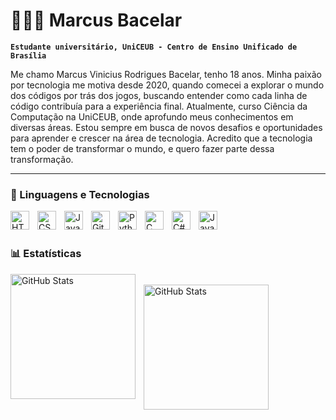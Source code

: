 # 👨🏻‍💻 Marcus Bacelar

**`Estudante universitário, UniCEUB - Centro de Ensino Unificado de Brasília  `**

Me chamo Marcus Vinicius Rodrigues Bacelar, tenho 18 anos. Minha paixão por tecnologia me motiva desde 2020, quando comecei a explorar o mundo dos códigos por trás dos jogos, buscando entender como cada linha de código contribuía para a experiência final. Atualmente, curso Ciência da Computação na UniCEUB, onde aprofundo meus conhecimentos em diversas áreas. Estou sempre em busca de novos desafios e oportunidades para aprender e crescer na área de tecnologia. Acredito que a tecnologia tem o poder de transformar o mundo, e quero fazer parte dessa transformação.


          

---

### 🤖 Linguagens e Tecnologias

<img 
    align="left" 
    alt="HTML"
    title="HTML" 
    width="30px" 
    style="padding-right: 10px;" 
    src="https://cdn.jsdelivr.net/gh/devicons/devicon@latest/icons/html5/html5-original.svg" 
/>

<img 
    align="left" 
    alt="CSS" 
    title="CSS"
    width="30px" 
    style="padding-right: 10px;" 
    src="https://cdn.jsdelivr.net/gh/devicons/devicon@latest/icons/css3/css3-original.svg" 
/>
<img 
    align="left" 
    alt="JavaScript" 
    title="JavaScript"
    width="30px" 
    style="padding-right: 10px;" 
    src="https://cdn.jsdelivr.net/gh/devicons/devicon@latest/icons/javascript/javascript-original.svg" 
/>
        
<img 
    align="left" 
    alt="Git" 
    title="Git"
    width="30px" 
    style="padding-right: 10px;" 
    src="https://cdn.jsdelivr.net/gh/devicons/devicon@latest/icons/git/git-original.svg" 
/>
<img 
    align="left" 
    alt="Python" 
    title="Python"
    width="30px" 
    style="padding-right: 10px;" 
    src="https://cdn.jsdelivr.net/gh/devicons/devicon@latest/icons/python/python-original.svg" 
/>

<img
    align="left" 
    alt="C" 
    title="C"
    width="30px" 
    style="padding-right: 10px;"
    src="https://img.icons8.com/?size=100&id=40670&format=png&color=000000"/>

<img
    align="left" 
    alt="C#" 
    title="C#"
    width="30px" 
    style="padding-right: 10px;"
    src="https://img.icons8.com/?size=100&id=45490&format=png&color=000000"/>

<img
    align="left" 
    alt="Java" 
    title="Java"
    width="30px" 
    style="padding-right: 10px;"
    src="https://img.icons8.com/?size=100&id=Pd2x9GWu9ovX&format=png&color=000000"/>

<br/>
<br/>

### 📊 Estatísticas

<p>
  <img 
    align="left" 
    alt="GitHub Stats" 
    height="200" 
    style="padding-right: 10px;" 
    src="https://github-readme-stats.vercel.app/api?username=MarcusBacelar&show_icons=true&theme=tokyonight&include_all_commits=true&locale=pt-br" 
  />
<br/>
<img 
      align="left" 
      alt="GitHub Stats" 
      height="200" 
      src="https://github-readme-stats.vercel.app/api/top-langs/?username=MarcusBacelar&theme=tokyonight&layout=compact&custom_title=Tecnologias&langs_count=9" 
  />

</p>


